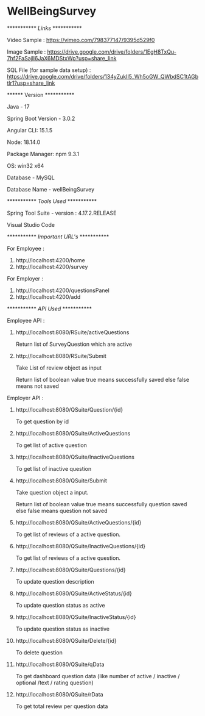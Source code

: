 # WellBeingSurvey

*********** *Links* ***********

Video Sample : https://vimeo.com/798377147/9395d529f0


Image Sample : https://drive.google.com/drive/folders/1EgH8TxQu-7hf2FaSajll6JaX6MDStxWp?usp=share_link


SQL File (for sample data setup) : https://drive.google.com/drive/folders/134yZukIl5_Wh5oGW_QWbdSC1tAGbtlr1?usp=share_link


****** Version ***********

Java - 17

Spring Boot Version - 3.0.2

Angular CLI: 15.1.5

Node: 18.14.0

Package Manager: npm 9.3.1

OS: win32 x64


Database - MySQL 

Database Name - wellBeingSurvey




 *********** *Tools Used* ***********

Spring Tool Suite - version : 4.17.2.RELEASE

Visual Studio Code


 *********** *Important URL's*  ***********

For Employee :

1. http://localhost:4200/home
2. http://localhost:4200/survey


For Employer :

1. http://localhost:4200/questionsPanel
2. http://localhost:4200/add



 *********** *API Used*  ***********

Employee API :

1.  http://localhost:8080/RSuite/activeQuestions

    Return list of SurveyQuestion which are active

2.  http://localhost:8080/RSuite/Submit

    Take List of review object as input
    
    Return list of boolean value true means successfully saved else false means not saved

Employer API :



1.  http://localhost:8080/QSuite/Question/{id}  

    To get question by id

2.  http://localhost:8080/QSuite/ActiveQuestions

    To get list of active question
 

3.  http://localhost:8080/QSuite/InactiveQuestions

    To get list of inactive question

4.  http://localhost:8080/QSuite/Submit
  
    Take question object a input.
    
    Return list of boolean value true means successfully question saved else false means question not saved

5.  http://localhost:8080/QSuite/ActiveQuestions/{id}

    To get list of reviews of a active question.

6.  http://localhost:8080/QSuite/InactiveQuestions/{id}

    To get list of reviews of a active question.
    
7.  http://localhost:8080/QSuite/Questions/{id}

    To update question description

8.  http://localhost:8080/QSuite/ActiveStatus/{id}
    
    To update question status as active

9.  http://localhost:8080/QSuite/InactiveStatus/{id}
    
    To update question status as inactive

10. http://localhost:8080/QSuite/Delete/{id}

    To delete question

11. http://localhost:8080/QSuite/qData

    To get dashboard question data (like number of active  / inactive / optional /text / rating  question)

12. http://localhost:8080/QSuite/rData

    To get total review per question data

